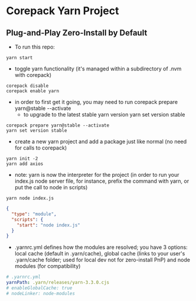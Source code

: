 # Corepack Yarn Project

## Plug-and-Play Zero-Install by Default

- To run this repo:

```shell
yarn start
```

- toggle yarn functionality (it's managed within a subdirectory of .nvm with corepack)

```shell
corepack disable
corepack enable yarn
```

- in order to first get it going, you may need to run corepack prepare yarn@stable --activate
  - to upgrade to the latest stable yarn version yarn set version stable

```shell
corepack prepare yarn@stable --activate
yarn set version stable
```

- create a new yarn project and add a package just like normal (no need for calls to corepack)

```shell
yarn init -2
yarn add axios
```

- note: yarn is now the interpreter for the project (in order to run your index.js node server file, for instance, prefix the command with yarn, or put the call to node in scripts)

```shell
yarn node index.js
```

```json
{
  "type": "module",
  "scripts": {
    "start": "node index.js"
  }
}
```

- .yarnrc.yml defines how the modules are resolved; you have 3 options: local cache (default in .yarn/cache), global cache (links to your user's .yarn/cache folder; used for local dev not for zero-install PnP) and node modules (for compatibility)

```yml
# .yarnrc.yml
yarnPath: .yarn/releases/yarn-3.3.0.cjs
# enableGlobalCache: true
# nodeLinker: node-modules
```
